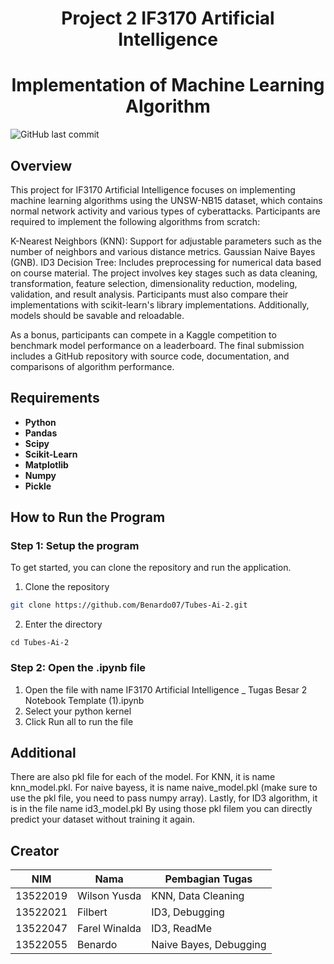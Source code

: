 <h1 align="center">Project 2 IF3170 Artificial Intelligence</h1>
<h1 align="center">Implementation of Machine Learning Algorithm</h1>

![GitHub last commit](https://img.shields.io/github/last-commit/Benardo07/Tubes-Ai-2)

## Overview

This project for IF3170 Artificial Intelligence focuses on implementing machine learning algorithms using the UNSW-NB15 dataset, which contains normal network activity and various types of cyberattacks. Participants are required to implement the following algorithms from scratch:

K-Nearest Neighbors (KNN): Support for adjustable parameters such as the number of neighbors and various distance metrics.
Gaussian Naive Bayes (GNB).
ID3 Decision Tree: Includes preprocessing for numerical data based on course material.
The project involves key stages such as data cleaning, transformation, feature selection, dimensionality reduction, modeling, validation, and result analysis. Participants must also compare their implementations with scikit-learn's library implementations. Additionally, models should be savable and reloadable.

As a bonus, participants can compete in a Kaggle competition to benchmark model performance on a leaderboard. The final submission includes a GitHub repository with source code, documentation, and comparisons of algorithm performance.
  
## Requirements

- **Python**
- **Pandas**
- **Scipy**
- **Scikit-Learn**
- **Matplotlib**
- **Numpy**
- **Pickle**

## How to Run the Program
### Step 1: Setup the program
To get started, you can clone the repository and run the application.

1. Clone the repository
```bash
git clone https://github.com/Benardo07/Tubes-Ai-2.git
``` 
2. Enter the directory
```
cd Tubes-Ai-2
```
### Step 2: Open the .ipynb file

1. Open the file with name IF3170 Artificial Intelligence _ Tugas Besar 2 Notebook Template (1).ipynb
2. Select your python kernel
3. Click Run all to run the file

## Additional
There are also pkl file for each of the model. For KNN, it is name knn_model.pkl. For naive bayess, it is name naive_model.pkl (make sure to use the pkl file, you need to pass numpy array). Lastly, for ID3 algorithm, it is in the file name id3_model.pkl
By using those pkl filem you can directly predict your dataset without training it again.

## Creator
| NIM      | Nama    | Pembagian Tugas |
| -------- | ------- | ----- |
| 13522019 | Wilson Yusda | KNN, Data Cleaning  |
| 13522021 | Filbert | ID3, Debugging  |
| 13522047 | Farel Winalda | ID3, ReadMe  |
| 13522055 | Benardo | Naive Bayes, Debugging  |
